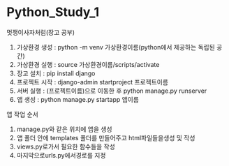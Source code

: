 # Python_Study_1
멋쟁이사자처럼(장고 공부)


1. 가상환경 생성 : python -m venv 가상환경이름(python에서 제공하는 독립된 공간)
2. 가상환경 실행 : source 가상환경이름/scripts/activate 
3. 장고 설치 : pip install django
4. 프로젝트 시작 : django-admin startproject 프로젝트이름
5. 서버 실행 : (프로젝트이름)으로 이동한 후 python manage.py runserver
6. 앱 생성 : python manage.py startapp 앱이름

앱 작업 순서 
1. manage.py와 같은 위치에 앱을 생성
2. 앱 폴더 안에 templates 폴더를 만들어주고 html파일들을생성 및 작성
3. views.py로가서 필요한 함수들을 작성
4. 마지막으로urls.py에서경로를 지정
